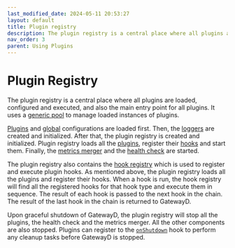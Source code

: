 ```yaml
---
last_modified_date: 2024-05-11 20:53:27
layout: default
title: Plugin registry
description: The plugin registry is a central place where all plugins are loaded, configured and executed, and also the main entry point for all plugins.
nav_order: 3
parent: Using Plugins
---
```


# Plugin Registry

The plugin registry is a central place where all plugins are loaded, configured and executed, and also the main entry point for all plugins. It uses a [generic pool](/using-gatewayd/pools) to manage loaded instances of plugins.

[Plugins](/using-gatewayd/configuration#plugins-configuration) and [global](/using-gatewayd/configuration#global-configuration) configurations are loaded first. Then, the [loggers](/using-gatewayd/global-configuration/loggers) are created and initialized. After that, the plugin registry is created and initialized. Plugin registry loads all the [plugins](/using-plugins/plugins), register their [hooks](/using-plugins/hooks) and start them. Finally, the [metrics merger](/using-plugins/plugins#metrics-merger) and the [health check](/using-plugins/plugins#health-check) are started.

The plugin registry also contains the [hook registry](/using-plugins/hook-registry) which is used to register and execute plugin hooks. As mentioned above, the plugin registry loads all the plugins and register their hooks. When a hook is run, the hook registry will find all the registered hooks for that hook type and execute them in sequence. The result of each hook is passed to the next hook in the chain. The result of the last hook in the chain is returned to GatewayD.

Upon graceful shutdown of GatewayD, the plugin registry will stop all the plugins, the health check and the metrics merger. All the other components are also stopped. Plugins can register to the [`onShutdown`](/using-plugins/hooks#hooks) hook to perform any cleanup tasks before GatewayD is stopped.
